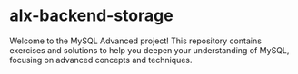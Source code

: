 # alx-backend-storage
Welcome to the MySQL Advanced project! This repository contains exercises and solutions to help you deepen your understanding of MySQL, focusing on advanced concepts and techniques.
